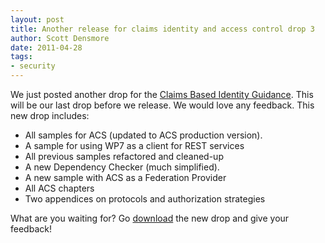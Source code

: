 ```yaml
---
layout: post
title: Another release for claims identity and access control drop 3
author: Scott Densmore
date: 2011-04-28
tags:
- security
---
```


We just posted another drop for the [Claims Based Identity Guidance](http://claimsid.codeplex.com/).  This will be our last drop before we release. We would love any feedback. This new drop includes:

* All samples for ACS (updated to ACS production version).
* A sample for using WP7 as a client for REST services
* All previous samples refactored and cleaned-up
* A new Dependency Checker (much simplified).
* A new sample with ACS as a Federation Provider
* All ACS chapters
* Two appendices on protocols and authorization strategies

What are you waiting for? Go [download](http://claimsid.codeplex.com/releases/view/65176) the new drop and give your feedback!